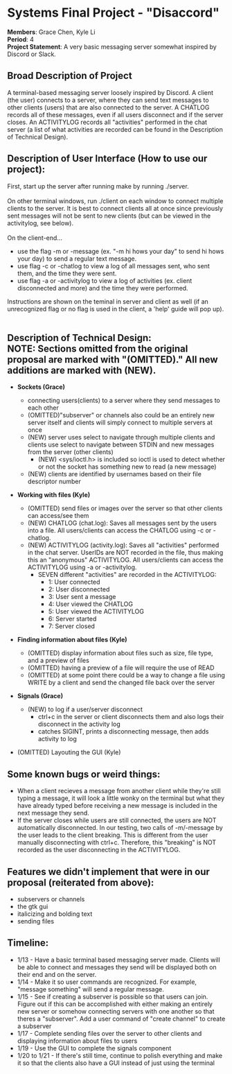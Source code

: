 # Systems Final Project - "Disaccord"
**Members**: Grace Chen, Kyle Li <br>
**Period**: 4 <br>
**Project Statement**: A very basic messaging server somewhat inspired by Discord or Slack. <br>

## Broad Description of Project
A terminal-based messaging server loosely inspired by Discord. A client (the user) connects to a server, where they can send text messages to other clients (users) that are also connected to the server. A CHATLOG records all of these messages, even if all users disconnect and if the server closes. An ACTIVITYLOG records all "activities" performed in the chat server (a list of what activities are recorded can be found in the Description of Technical Design).

## Description of User Interface (How to use our project):
First, start up the server after running make by running ./server. <br> <br>
On other terminal windows, run ./client on each window to connect multiple clients to the server. It is best to connect clients all at once since previously sent messages will not be sent to new clients (but can be viewed in the activitylog, see below). <br> <br>
On the client-end...
* use the flag -m or -message (ex. "-m hi hows your day" to send hi hows your day) to send a regular text message. <br>
* use flag -c or -chatlog to view a log of all messages sent, who sent them, and the time they were sent. <br>
* use flag -a or -activitylog to view a log of activities (ex. client disconnected and more) and the time they were performed. <br>

Instructions are shown on the teminal in server and client as well (if an unrecognized flag or no flag is used in the client, a 'help' guide will pop up). <br>
<br>

## Description of Technical Design:<br>NOTE: Sections omitted from the original proposal are marked with "(OMITTED)." All new additions are marked with (NEW).
* **Sockets (Grace)**
  * connecting users(clients) to a server where they send messages to each other
  * (OMITTED)"subserver" or channels also could be an entirely new server itself and clients will simply connect to multiple servers at once
  * (NEW) server uses select to navigate through multiple clients and clients use select to navigate between STDIN and new messages from the server (other clients)
       * (NEW) <sys/ioctl.h> is included so ioctl is used to detect whether or not the socket has something new to read (a new message)
  * (NEW) clients are identified by usernames based on their file descriptor number

* **Working with files (Kyle)**
  * (OMITTED) send files or images over the server so that other clients can access/see them
  * (NEW) CHATLOG (chat.log): Saves all messages sent by the users into a file. All users/clients can access the CHATLOG using -c or -chatlog.
  * (NEW) ACTIVITYLOG (activity.log): Saves all "activities" performed in the chat server. UserIDs are NOT recorded in the file, thus making this an "anonymous" ACTIVITYLOG. All users/clients can access the ACTIVITYLOG using -a or -activitylog.
    * SEVEN different "activities" are recorded in the ACTIVITYLOG:
      * 1: User connected
      * 2: User disconnected
      * 3: User sent a message
      * 4: User viewed the CHATLOG
      * 5: User viewed the ACTIVITYLOG
      * 6: Server started
      * 7: Server closed

* **Finding information about files (Kyle)**
  * (OMITTED) display information about files such as size, file type, and a preview of files
  * (OMITTED) having a preview of a file will require the use of READ
  * (OMITTED) at some point there could be a way to change a file using WRITE by a client and send the changed file back over the server 

* **Signals (Grace)**
  * (NEW) to log if a user/server disconnect
    * ctrl+c in the server or client disconnects them and also logs their disconnect in the activity log
    * catches SIGINT, prints a disconnecting message, then adds activity to log

* (OMITTED) Layouting the GUI (Kyle)

## Some known bugs or weird things:
* When a client recieves a message from another client while they're still typing a message, it will look a little wonky on the terminal but what they have already typed before receiving a new message is included in the next message they send.
* If the server closes while users are still connected, the users are NOT automatically disconnected. In our testing, two calls of -m/-message by the user leads to the client breaking. This is different from the user manually disconnecting with ctrl+c. Therefore, this "breaking" is NOT recorded as the user disconnecting in the ACTIVITYLOG.

## Features we didn't implement that were in our proposal (reiterated from above):
* subservers or channels
* the gtk gui 
* italicizing and bolding text
* sending files 

## Timeline:
* 1/13 - Have a basic terminal based messaging server made. Clients will be able to connect and messages they send will be displayed both on their end and on the server.
* 1/14 - Make it so user commands are recognized. For example, "message something" will send a regular message. 
* 1/15 - See if creating a subserver is possible so that users can join. Figure out if this can be accomplished with either making an entirely new server or somehow connecting servers with one another so that theres a "subserver". Add a user command of "create channel" to create a subserver
* 1/17 - Complete sending files over the server to other clients and displaying information about files to users
* 1/19 - Use the GUI to complete the signals component
* 1/20 to 1/21 - If there's still time, continue to polish everything and make it so that the clients also have a GUI instead of just using the terminal 
